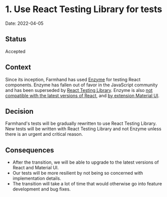 # 1. Use React Testing Library for tests

Date: 2022-04-05

## Status

Accepted

## Context

Since its inception, Farmhand has used [Enzyme](https://enzymejs.github.io/enzyme/) for testing React components. Enzyme has fallen out of favor in the JavaScript community and has been superseded by [React Testing Library](https://testing-library.com/docs/react-testing-library/intro/). Enzyme is also [not compatible with the latest versions of React](https://github.com/enzymejs/enzyme/issues/2429), and [by extension Material UI](https://mui.com/guides/migration-v4/#update-react-amp-typescript-version).

## Decision

Farmhand's tests will be gradually rewritten to use React Testing Library. New tests will be written with React Testing Library and not Enzyme unless there is an urgent and critical reason.

## Consequences

- After the transition, we will be able to upgrade to the latest versions of React and Material UI.
- Our tests will be more resilient by not being so concerned with implementation details.
- The transition will take a lot of time that would otherwise go into feature development and bug fixes.
